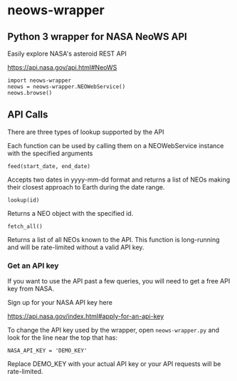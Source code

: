 # neows-wrapper

## Python 3 wrapper for NASA NeoWS API ##

Easily explore NASA's asteroid REST API

https://api.nasa.gov/api.html#NeoWS


```
import neows-wrapper
neows = neows-wrapper.NEOWebService()
neows.browse()
```

## API Calls ##

There are three types of lookup supported by the API

Each function can be used by calling them on a NEOWebService instance
with the specified arguments

`feed(start_date, end_date)`

Accepts two dates in yyyy-mm-dd format and returns a list
of NEOs making their closest approach to Earth during the date
range.

`lookup(id)`

Returns a NEO object with the specified id.

`fetch_all()`

Returns a list of all NEOs known to the API.
This function is long-running and will be rate-limited
without a valid API key.


### Get an API key ###

If you want to use the API past a few queries,
you will need to get a free API key from NASA.

Sign up for your NASA API key here

https://api.nasa.gov/index.html#apply-for-an-api-key

To change the API key used by the wrapper,
open `neows-wrapper.py` and look for
the line near the top that has:

`NASA_API_KEY = 'DEMO_KEY'`

Replace DEMO_KEY with your actual API key or 
your API requests will be rate-limited.
